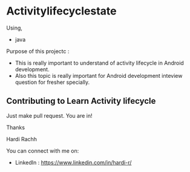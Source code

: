 # Activitylifecyclestate
Using,
  - java

Purpose of this projectc :
  - This is really important to understand of activity lifecycle in Android development.
  - Also this topic is really important for Android development inteview question for fresher specially.

## Contributing to Learn Activity lifecycle 

Just make pull request. You are in!

Thanks

Hardi Rachh

You can connect with me on:

- LinkedIn : https://www.linkedin.com/in/hardi-r/

